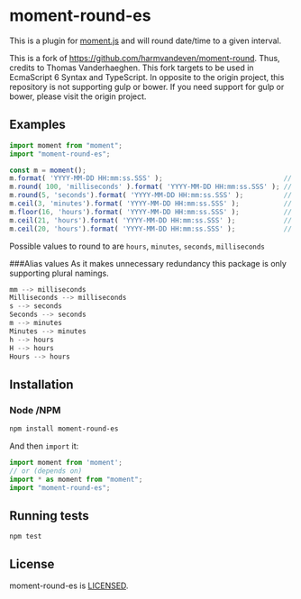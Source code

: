 # moment-round-es

This is a plugin for [moment.js][moment] and will round date/time to a given interval.

This is a fork of https://github.com/harmvandeven/moment-round. Thus, credits to Thomas Vanderhaeghen.
This fork targets to be used in EcmaScript 6 Syntax and TypeScript. In opposite to the origin project, this repository 
is not supporting gulp or bower. If you need support for gulp or bower, please visit the origin project.


## Examples

``` typescript
import moment from "moment";
import "moment-round-es";

const m = moment(); 
m.format( 'YYYY-MM-DD HH:mm:ss.SSS' ); 								// 2015-06-18 15:30:19.123
m.round( 100, 'milliseconds' ).format( 'YYYY-MM-DD HH:mm:ss.SSS' ); // 2015-06-18 15:30:20.100
m.round(5, 'seconds').format( 'YYYY-MM-DD HH:mm:ss.SSS' ); 			// 2015-06-18 15:30:20.000
m.ceil(3, 'minutes').format( 'YYYY-MM-DD HH:mm:ss.SSS' ); 			// 2015-06-18 15:33:00.000
m.floor(16, 'hours').format( 'YYYY-MM-DD HH:mm:ss.SSS' ); 			// 2015-06-18 00:00:00.000
m.ceil(21, 'hours').format( 'YYYY-MM-DD HH:mm:ss.SSS' ); 			// 2015-06-18 21:00:00.000
m.ceil(20, 'hours').format( 'YYYY-MM-DD HH:mm:ss.SSS' ); 			// 2015-06-19 00:00:00.000
```

Possible values to round to are `hours`, `minutes`, `seconds`, `milliseconds`

###Alias values
As it makes unnecessary redundancy this package is only supporting plural namings.

``` javascript
mm --> milliseconds
Milliseconds --> milliseconds
s --> seconds
Seconds --> seconds
m --> minutes
Minutes --> minutes
h --> hours
H --> hours
Hours --> hours
```

## Installation


### Node /NPM


``` sh
npm install moment-round-es
```

And then `import` it:

``` typescript
import moment from 'moment';
// or (depends on)
import * as moment from "moment";
import "moment-round-es";
```

## Running tests
```
npm test
```

## License

moment-round-es is [LICENSED][license].

[license]: https://creativecommons.org/licenses/by-sa/3.0/us/
[moment]: http://momentjs.com/
